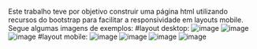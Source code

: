Este trabalho teve por objetivo construir uma página html utilizando recursos do bootstrap para facilitar a responsividade em layouts mobile.
Segue algumas imagens de exemplos: 
#layout desktop:
![image](https://github.com/NicholasZortea/UFSM_Exercicios/assets/78584142/1e06960c-b9b0-4f35-8c8e-9ba71679a467)
![image](https://github.com/NicholasZortea/UFSM_Exercicios/assets/78584142/44cae053-05f7-4343-860b-7f9cb7db7a41)
![image](https://github.com/NicholasZortea/UFSM_Exercicios/assets/78584142/3f517cb6-7523-4ed2-8961-8155b2e5522f)
#layout mobile:
![image](https://github.com/NicholasZortea/UFSM_Exercicios/assets/78584142/122c42a4-5b87-471d-a14f-0869aa2ba3b7)
![image](https://github.com/NicholasZortea/UFSM_Exercicios/assets/78584142/0983e54b-d643-406f-a6dd-6faa82b89c03)
![image](https://github.com/NicholasZortea/UFSM_Exercicios/assets/78584142/b8dabb3a-3288-4245-8684-428f8d1057fc)
![image](https://github.com/NicholasZortea/UFSM_Exercicios/assets/78584142/06fd5951-3249-4acf-be48-7122760af1de)



